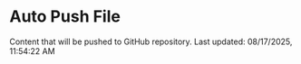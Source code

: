 # Auto Push File

Content that will be pushed to GitHub repository.
Last updated: 08/17/2025, 11:54:22 AM